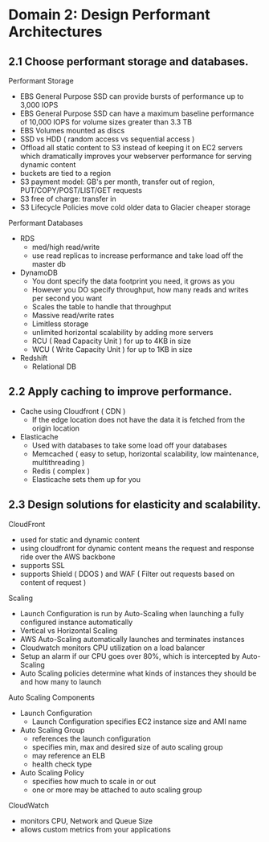 # Domain 2: Design Performant Architectures

## 2.1 Choose performant storage and databases.

Performant Storage
- EBS General Purpose SSD can provide bursts of performance up to 3,000 IOPS
- EBS General Purpose SSD can have a maximum baseline performance of 10,000 IOPS for volume sizes greater than 3.3 TB
- EBS Volumes mounted as discs 
- SSD vs HDD ( random access vs sequential access )
- Offload all static content to S3 instead of keeping it on EC2 servers which dramatically improves your webserver performance for serving dynamic content
- buckets are tied to a region
- S3 payment model: GB's per month, transfer out of region, PUT/COPY/POST/LIST/GET requests
- S3 free of charge: transfer in
- S3 Lifecycle Policies move cold older data to Glacier cheaper storage

Performant Databases
- RDS
  - med/high read/write
  - use read replicas to increase performance and take load off the master db
- DynamoDB
  - You dont specify the data footprint you need, it grows as you
  - However you DO specify throughput, how many reads and writes per second you want
  - Scales the table to handle that throughput
  - Massive read/write rates
  - Limitless storage
  - unlimited horizontal scalability by adding more servers
  - RCU ( Read Capacity Unit ) for up to 4KB in size
  - WCU ( Write Capacity Unit ) for up to 1KB in size
- Redshift
  - Relational DB

## 2.2 Apply caching to improve performance.

- Cache using Cloudfront ( CDN )
  - If the edge location does not have the data it is fetched from the origin location 
- Elasticache
  - Used with databases to take some load off your databases
  - Memcached ( easy to setup, horizontal scalability, low maintenance, multithreading )
  - Redis ( complex ) 
  - Elasticache sets them up for you

## 2.3 Design solutions for elasticity and scalability.

CloudFront
- used for static and dynamic content
- using cloudfront for dynamic content means the request and response ride over the AWS backbone
- supports SSL 
- supports Shield ( DDOS ) and WAF ( Filter out requests based on content of request )

Scaling
- Launch Configuration is run by Auto-Scaling when launching a fully configured instance automatically
- Vertical vs Horizontal Scaling
- AWS Auto-Scaling automatically launches and terminates instances
- Cloudwatch monitors CPU utilization on a load balancer
- Setup an alarm if our CPU goes over 80%, which is intercepted by Auto-Scaling
- Auto Scaling policies determine what kinds of instances they should be and how many to launch

Auto Scaling Components 
- Launch Configuration
  - Launch Configuration specifies EC2 instance size and AMI name
- Auto Scaling Group
  - references the launch configuration
  - specifies min, max and desired size of auto scaling group
  - may reference an ELB
  - health check type
- Auto Scaling Policy
  - specifies how much to scale in or out
  - one or more may be attached to auto scaling group

CloudWatch
- monitors CPU, Network and Queue Size
- allows custom metrics from your applications
